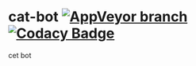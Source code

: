 # cat-bot [![AppVeyor branch](https://img.shields.io/appveyor/build/Trevrosa/cat-bot/master)](https://ci.appveyor.com/project/Trevrosa/cat-bot/) [![Codacy Badge](https://app.codacy.com/project/badge/Grade/5740a3cad5db4c6ebb35c6386b6c5d0e)](https://www.codacy.com/gh/Trevrosa/cat-bot/dashboard?utm_source=github.com&amp;utm_medium=referral&amp;utm_content=Trevrosa/cat-bot&amp;utm_campaign=Badge_Grade)
cet bot

